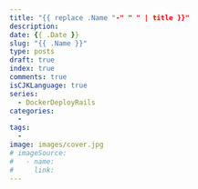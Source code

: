 ```yaml
---
title: "{{ replace .Name "-" " " | title }}"
description:
date: {{ .Date }}
slug: "{{ .Name }}"
type: posts
draft: true
index: true
comments: true
isCJKLanguage: true
series:
  - DockerDeployRails
categories:
  -
tags:
  -
image: images/cover.jpg
# imageSource:
#   - name:
#     link:
---
```

